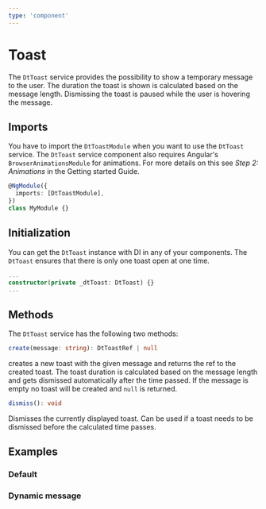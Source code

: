 ```yaml
---
type: 'component'
---
```


# Toast

The `DtToast` service provides the possibility to show a temporary message to
the user. The duration the toast is shown is calculated based on the message
length. Dismissing the toast is paused while the user is hovering the message.

## Imports

You have to import the `DtToastModule` when you want to use the `DtToast`
service. The `DtToast` service component also requires Angular's
`BrowserAnimationsModule` for animations. For more details on this see _Step 2:
Animations_ in the Getting started Guide.

```typescript
@NgModule({
  imports: [DtToastModule],
})
class MyModule {}
```

## Initialization

You can get the `DtToast` instance with DI in any of your components. The
`DtToast` ensures that there is only one toast open at one time.

```typescript
...
constructor(private _dtToast: DtToast) {}
...
```

## Methods

The `DtToast` service has the following two methods:

```typescript
create(message: string): DtToastRef | null
```

creates a new toast with the given message and returns the ref to the created
toast. The toast duration is calculated based on the message length and gets
dismissed automatically after the time passed. If the message is empty no toast
will be created and `null` is returned.

```typescript
dismiss(): void
```

Dismisses the currently displayed toast. Can be used if a toast needs to be
dismissed before the calculated time passes.

## Examples

### Default

<docs-source-example example="ToastDefaultExample"></docs-source-example>

### Dynamic message

<docs-source-example example="ToastDynamicMsgExample"></docs-source-example>

